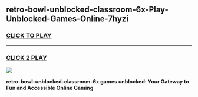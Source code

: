 
## retro-bowl-unblocked-classroom-6x-Play-Unblocked-Games-Online-7hyzi
<h3>
<a href="https://premium76.site?title=retro-bowl-unblocked-classroom-6x&ref=25A">CLICK TO PLAY</a></h3>
<hr>

<h3>
<a href="https://premium76.site?title=retro-bowl-unblocked-classroom-6x&ref=25A">CLICK 2 PLAY</a>
  
</h3>

<a href="https://premium76.site?title=retro-bowl-unblocked-classroom-6x&ref=25A"><img src="https://clearcache.store/games.png"></a>


**retro-bowl-unblocked-classroom-6x games unblocked: Your Gateway to Fun and Accessible Online Gaming**
